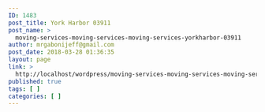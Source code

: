 ```yaml
---
ID: 1483
post_title: York Harbor 03911
post_name: >
  moving-services-moving-services-moving-services-yorkharbor-03911
author: mrgabonijeff@gmail.com
post_date: 2018-03-28 01:36:35
layout: page
link: >
  http://localhost/wordpress/moving-services-moving-services-moving-services-yorkharbor-03911/
published: true
tags: [ ]
categories: [ ]
---
```

